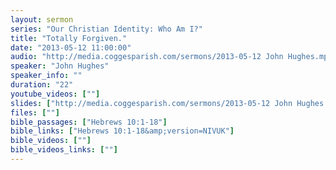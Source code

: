 ```yaml
---
layout: sermon
series: "Our Christian Identity: Who Am I?"
title: "Totally Forgiven."
date: "2013-05-12 11:00:00"
audio: "http://media.coggesparish.com/sermons/2013-05-12 John Hughes.mp3"
speaker: "John Hughes"
speaker_info: ""
duration: "22"
youtube_videos: [""]
slides: ["http://media.coggesparish.com/sermons/2013-05-12 John Hughes.pdf"]
files: [""]
bible_passages: ["Hebrews 10:1-18"]
bible_links: ["Hebrews 10:1-18&amp;version=NIVUK"]
bible_videos: [""]
bible_videos_links: [""]
---
```


